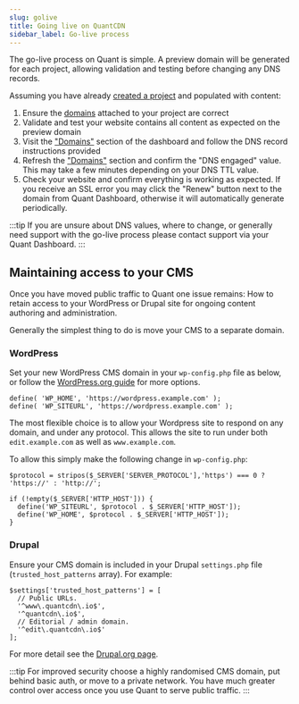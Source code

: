 ```yaml
---
slug: golive
title: Going live on QuantCDN
sidebar_label: Go-live process
---
```


The go-live process on Quant is simple. A preview domain will be generated for each project, allowing validation and testing before changing any DNS records.

Assuming you have already [created a project](/docs/welcome) and populated with content:

1. Ensure the [domains](/docs/dashboard/domains) attached to your project are correct
2. Validate and test your website contains all content as expected on the preview domain
3. Visit the ["Domains"](https://dashboard.quantcdn.io/domains) section of the dashboard and follow the DNS record instructions provided
4. Refresh the ["Domains"](https://dashboard.quantcdn.io/domains) section and confirm the "DNS engaged" value. This may take a few minutes depending on your DNS TTL value.
5. Check your website and confirm everything is working as expected. If you receive an SSL error you may click the "Renew" button next to the domain from Quant Dashboard, otherwise it will automatically generate periodically.

:::tip
If you are unsure about DNS values, where to change, or generally need support with the go-live process please contact support via your Quant Dashboard.
:::

## Maintaining access to your CMS

Once you have moved public traffic to Quant one issue remains: How to retain access to your WordPress or Drupal site for ongoing content authoring and administration.

Generally the simplest thing to do is move your CMS to a separate domain.

### WordPress

Set your new WordPress CMS domain in your `wp-config.php` file as below, or follow the [WordPress.org guide](https://wordpress.org/support/article/changing-the-site-url/) for more options.

```
define( 'WP_HOME', 'https://wordpress.example.com' );
define( 'WP_SITEURL', 'https://wordpress.example.com' );
```

The most flexible choice is to allow your Wordpress site to respond on any domain, and under any protocol. This allows the site to run under both `edit.example.com` as well as `www.example.com`.

To allow this simply make the following change in `wp-config.php`:
```
$protocol = stripos($_SERVER['SERVER_PROTOCOL'],'https') === 0 ? 'https://' : 'http://';

if (!empty($_SERVER['HTTP_HOST'])) {
  define('WP_SITEURL', $protocol . $_SERVER['HTTP_HOST']);
  define('WP_HOME', $protocol . $_SERVER['HTTP_HOST']);
}
```


### Drupal

Ensure your CMS domain is included in your Drupal `settings.php` file (`trusted_host_patterns` array). For example:
```
$settings['trusted_host_patterns'] = [
  // Public URLs.
  '^www\.quantcdn\.io$',
  '^quantcdn\.io$',
  // Editorial / admin domain.
  '^edit\.quantcdn\.io$'
];
```

For more detail see the [Drupal.org page](https://www.drupal.org/docs/installing-drupal/trusted-host-settings).


:::tip
For improved security choose a highly randomised CMS domain, put behind basic auth, or move to a private network. You have much greater control over access once you use Quant to serve public traffic.
:::
